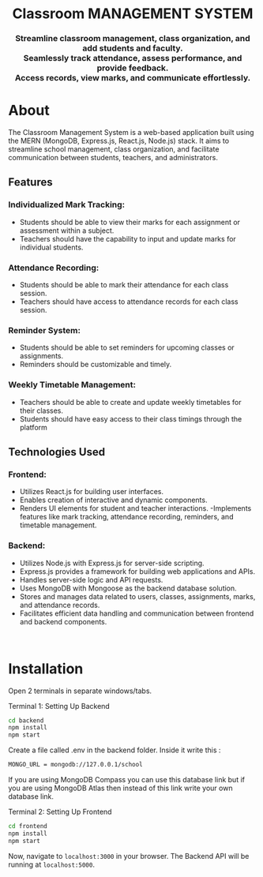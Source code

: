 <h1 align="center">
    Classroom MANAGEMENT SYSTEM
</h1>

<h3 align="center">
Streamline classroom management, class organization, and add students and faculty.<br>
Seamlessly track attendance, assess performance, and provide feedback. <br>
Access records, view marks, and communicate effortlessly.
</h3>


# About

The Classroom Management System is a web-based application built using the MERN (MongoDB, Express.js, React.js, Node.js) stack. It aims to streamline school management, class organization, and facilitate communication between students, teachers, and administrators.

## Features

### Individualized Mark Tracking:
- Students should be able to view their marks for each assignment or assessment
within a subject.
- Teachers should have the capability to input and update marks for individual
students.
### Attendance Recording:
- Students should be able to mark their attendance for each class session.
- Teachers should have access to attendance records for each class session.
### Reminder System:
- Students should be able to set reminders for upcoming classes or assignments.
- Reminders should be customizable and timely.
### Weekly Timetable Management:
- Teachers should be able to create and update weekly timetables for their classes.
- Students should have easy access to their class timings through the platform

## Technologies Used

### Frontend:
- Utilizes React.js for building user interfaces.
- Enables creation of interactive and dynamic components.
- Renders UI elements for student and teacher interactions.
-Implements features like mark tracking, attendance recording, reminders, and timetable
management.

### Backend:
- Utilizes Node.js with Express.js for server-side scripting.
- Express.js provides a framework for building web applications and APIs.
- Handles server-side logic and API requests.
- Uses MongoDB with Mongoose as the backend database solution.
- Stores and manages data related to users, classes, assignments, marks, and
attendance records.
- Facilitates efficient data handling and communication between frontend and backend
components.


<br>

# Installation

Open 2 terminals in separate windows/tabs.

Terminal 1: Setting Up Backend 
```sh
cd backend
npm install
npm start
```

Create a file called .env in the backend folder.
Inside it write this :

```sh
MONGO_URL = mongodb://127.0.0.1/school
```
If you are using MongoDB Compass you can use this database link but if you are using MongoDB Atlas then instead of this link write your own database link.

Terminal 2: Setting Up Frontend
```sh
cd frontend
npm install
npm start
```
Now, navigate to `localhost:3000` in your browser. 
The Backend API will be running at `localhost:5000`.


